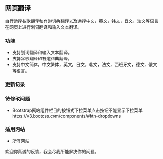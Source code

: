 ## 网页翻译
自行选择谷歌翻译和有道词典翻译以及选择中文，英文，韩文，日文，法文等语言在网页上进行划词翻译和输入文本翻译。

### 功能
- 支持划词翻译和输入文本翻译。
- 支持谷歌翻译和有道词典翻译。
- 支持中文简体，中文繁体，英文，日文，韩文，法文，西班牙文，德文，俄文等语言。

### 更新记录

### 待修改问题
- Bootstrap网站组件栏目的按钮式下拉菜单点击按钮不能显示下拉菜单https://v3.bootcss.com/components/#btn-dropdowns

### 适用网站
- 所有网站

欢迎你真诚的反馈，我会尽我所能解决你的问题。
